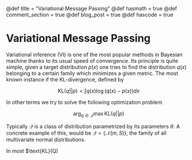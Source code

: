 @def title = "Variational Message Passing"
@def hasmath = true
@def comment_section = true
@def blog_post = true
@def hascode = true

# Variational Message Passing

Variational inference (VI) is one of the most popular methods in Bayesian machine thanks to its usual speed of convergence. Its principle is quite simple, given a target distribution $p(x)$ one tries to find the distribution $q(x)$ belonging to a certain family which minimizes a given metric. The most known instance if the KL-divergence, defined by 

$$\text{KL}(q||p) = \int q(x) \log (q(x) - p(x)) dx$$

In other terms we try to solve the following optimization problem

$$\arg_{q \in \mathcal{Q}} \max \text{KL}(q||p)$$

Typically $\mathcal{Q}$ is a class of distribution parametrized by its parameters $\theta$. A concrete example of this, would be $\mathcal{Q}=\{\mathcal{N}(m, S)\}$, the family of all multivariate normal distributions.

In most  $\text{KL}(Q)